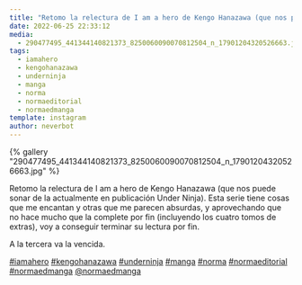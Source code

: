 ```yaml
---
title: "Retomo la relectura de I am a hero de Kengo Hanazawa (que nos puede sonar de la actualmente en publicación Under Ninja)"
date: 2022-06-25 22:33:12
media: 
  - 290477495_441344140821373_8250060090070812504_n_17901204320526663.jpg
tags: 
  - iamahero
  - kengohanazawa
  - underninja
  - manga
  - norma
  - normaeditorial
  - normaedmanga
template: instagram
author: neverbot
---
```


{% gallery "290477495_441344140821373_8250060090070812504_n_17901204320526663.jpg" %}

Retomo la relectura de I am a hero de Kengo Hanazawa (que nos puede sonar de la actualmente en publicación Under Ninja). Esta serie tiene cosas que me encantan y otras que me parecen absurdas, y aprovechando que no hace mucho que la complete por fin (incluyendo los cuatro tomos de extras), voy a conseguir terminar su lectura por fin.

A la tercera va la vencida.

[#iamahero](/etiquetas/iamahero) [#kengohanazawa](/etiquetas/kengohanazawa) [#underninja](/etiquetas/underninja) [#manga](/etiquetas/manga) [#norma](/etiquetas/norma) [#normaeditorial](/etiquetas/normaeditorial) [#normaedmanga](/etiquetas/normaedmanga) [@normaedmanga](https://instagram.com/normaedmanga)
